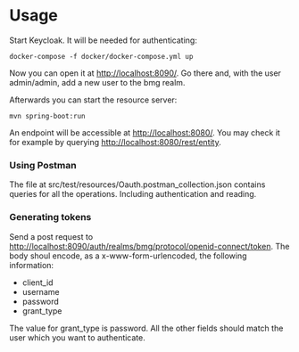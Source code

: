 # Usage

Start Keycloak. It will be needed for authenticating:

```
docker-compose -f docker/docker-compose.yml up
```

Now you can open it at [http://localhost:8090/](http://localhost:8090/). Go there and, with the user admin/admin, add a new user to the bmg realm.

Afterwards you can start the resource server:

```
mvn spring-boot:run
```

An endpoint will be accessible at [http://localhost:8080/](http://localhost:8080/). You may check it for example by querying [http://localhost:8080/rest/entity](http://localhost:8080/rest/entity).

### Using Postman

The file at src/test/resources/Oauth.postman_collection.json contains queries for all the operations. Including authentication and reading.

### Generating tokens

Send a post request to [http://localhost:8090/auth/realms/bmg/protocol/openid-connect/token](http://localhost:8090/auth/realms/bmg/protocol/openid-connect/token). The body shoul encode, as a x-www-form-urlencoded, the following information:

- client_id
- username
- password
- grant_type

The value for grant_type is password. All the other fields should match the user which you want to authenticate.
